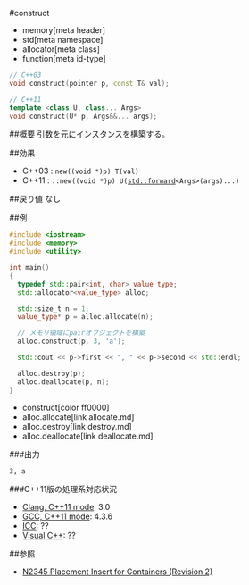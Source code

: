 #construct
* memory[meta header]
* std[meta namespace]
* allocator[meta class]
* function[meta id-type]

```cpp
// C++03
void construct(pointer p, const T& val);

// C++11
template <class U, class... Args>
void construct(U* p, Args&&... args);
```

##概要
引数を元にインスタンスを構築する。


##効果
- C++03 : `new((void *)p) T(val)`
- C++11 : `::new((void *)p) U(`[`std::forward`](/reference/utility/forward.md)`<Args>(args)...)`


##戻り値
なし


##例
```cpp
#include <iostream>
#include <memory>
#include <utility>

int main()
{
  typedef std::pair<int, char> value_type;
  std::allocator<value_type> alloc;

  std::size_t n = 1;
  value_type* p = alloc.allocate(n);

  // メモリ領域にpairオブジェクトを構築
  alloc.construct(p, 3, 'a');

  std::cout << p->first << ", " << p->second << std::endl;

  alloc.destroy(p);
  alloc.deallocate(p, n);
}
```
* construct[color ff0000]
* alloc.allocate[link allocate.md]
* alloc.destroy[link destroy.md]
* alloc.deallocate[link deallocate.md]

###出力
```
3, a
```


###C++11版の処理系対応状況
- [Clang, C++11 mode](/implementation.md#clang): 3.0
- [GCC, C++11 mode](/implementation.md#gcc): 4.3.6
- [ICC](/implementation.md#icc): ??
- [Visual C++](/implementation.md#visual_cpp): ??


##参照
- [N2345 Placement Insert for Containers (Revision 2)](http://www.open-std.org/jtc1/sc22/wg21/docs/papers/2007/n2345.pdf)

